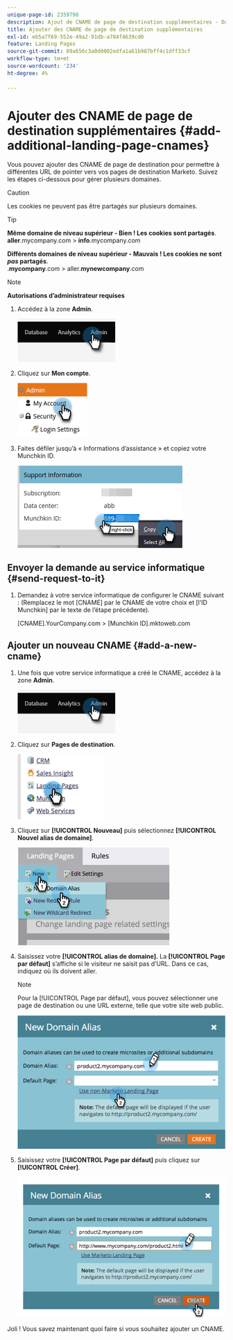 ```yaml
---
unique-page-id: 2359798
description: Ajout de CNAME de page de destination supplémentaires - Documents Marketo - Documentation du produit
title: Ajouter des CNAME de page de destination supplémentaires
exl-id: eb5a7f69-552e-49a2-91db-a784f4639cd0
feature: Landing Pages
source-git-commit: 09a656c3a0d0002edfa1a61b987bff4c1dff33cf
workflow-type: tm+mt
source-wordcount: '234'
ht-degree: 4%

---
```


# Ajouter des CNAME de page de destination supplémentaires {#add-additional-landing-page-cnames}

Vous pouvez ajouter des CNAME de page de destination pour permettre à différentes URL de pointer vers vos pages de destination Marketo. Suivez les étapes ci-dessous pour gérer plusieurs domaines.

>[!CAUTION]
>
>Les cookies ne peuvent pas être partagés sur plusieurs domaines.

>[!TIP]
>
>**Même domaine de niveau supérieur - Bien ! Les cookies sont partagés**.<br/> **aller**.mycompany.com > **info**.mycompany.com
>
>**Différents domaines de niveau supérieur - Mauvais ! Les cookies ne sont _pas_ partagés**.<br/>.**mycompany**.com > aller.**mynewcompany**.com

>[!NOTE]
>
>**Autorisations d’administrateur requises**

1. Accédez à la zone **Admin**.

   ![](assets/add-additional-landing-page-cnames-1.png)

1. Cliquez sur **Mon compte**.

   ![](assets/add-additional-landing-page-cnames-2.png)

1. Faites défiler jusqu’à « Informations d’assistance » et copiez votre Munchkin ID.

   ![](assets/add-additional-landing-page-cnames-3.png)

## Envoyer la demande au service informatique {#send-request-to-it}

1. Demandez à votre service informatique de configurer le CNAME suivant : (Remplacez le mot [CNAME] par le CNAME de votre choix et [l’ID Munchkin] par le texte de l’étape précédente).

   [CNAME].YourCompany.com > [Munchkin ID].mktoweb.com

## Ajouter un nouveau CNAME {#add-a-new-cname}

1. Une fois que votre service informatique a créé le CNAME, accédez à la zone **Admin**.

   ![](assets/add-additional-landing-page-cnames-4.png)

1. Cliquez sur **Pages de destination**.

   ![](assets/add-additional-landing-page-cnames-5.png)

1. Cliquez sur **[!UICONTROL Nouveau]** puis sélectionnez **[!UICONTROL Nouvel alias de domaine]**.

   ![](assets/add-additional-landing-page-cnames-6.png)

1. Saisissez votre **[!UICONTROL alias de domaine].** La **[!UICONTROL Page par défaut]** s’affiche si le visiteur ne saisit pas d’URL. Dans ce cas, indiquez où ils doivent aller.

   >[!NOTE]
   >
   >Pour la [!UICONTROL Page par défaut], vous pouvez sélectionner une page de destination ou une URL externe, telle que votre site web public.

   ![](assets/add-additional-landing-page-cnames-7.png)

1. Saisissez votre **[!UICONTROL Page par défaut]** puis cliquez sur **[!UICONTROL Créer]**.

   ![](assets/add-additional-landing-page-cnames-8.png)

Joli ! Vous savez maintenant quoi faire si vous souhaitez ajouter un CNAME.
